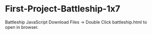 # First-Project-Battleship-1x7
Battleship JavaScript
Download Files -> Double Click battleship.html to open in browser.
